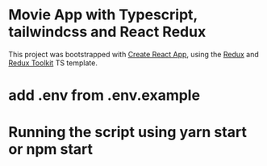 # Movie App with Typescript, tailwindcss and React Redux

This project was bootstrapped with [Create React App](https://github.com/facebook/create-react-app), using the [Redux](https://redux.js.org/) and [Redux Toolkit](https://redux-toolkit.js.org/) TS template.

# add .env from .env.example
# Running the script using yarn start or npm start

